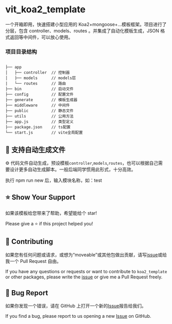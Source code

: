 # vit_koa2_template

一个开箱即用，快速搭建小型应用的 Koa2+mongoose+...模板框架。项目进行了分层，包含 controller、models、routes 。并集成了自动化模板生成，JSON 格式返回等中间件，可以放心使用。

### 项目目录结构

```

├── app
│   ├── controller  // 控制器
│   ├── models      // models层
|   └── routes      // 路由
├── bin             // 启动文件
├── config          // 配置文件
├── generate        // 模板生成器
├── middleware      // 中间件
├── public          // 静态文件
├── utils           // 公用方法
├── app.js          // 类型定义
├── package.json    // ts配置
└── start.js        // vite全局配置

```

## 🤖 支持自动生成文件

⚙️ 代码文件自动生成，预设模板`controller`,`models`,`routes`，也可以根据自己需要设计更多自动生成脚本。一般后端同学惯用此形式，十分高效。

执行 npm run new 后，输入模块名称，如：test

## ⭐️ Show Your Support

如果该模板给您带来了帮助，希望能给个 star!

Please give a ⭐️ if this project helped you!

## 👏 Contributing

如果您有任何问题或请求，或想为“moveable”或其他包做出贡献，请写[issue](https://github.com/kenpg27/koa2_template/issues)或给我一个 Pull Request 自由。

If you have any questions or requests or want to contribute to `koa2_template` or other packages, please write the [issue](https://github.com/kenpg27/koa2_template/issues) or give me a Pull Request freely.

## 🐞 Bug Report

如果你发现一个错误，请在 GitHub 上打开一个新的[Issue](https://github.com/kenpg27/koa2_template/issues)报告给我们。

If you find a bug, please report to us opening a new [Issue](https://github.com/kenpg27/koa2_template/issues) on GitHub.

